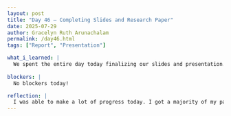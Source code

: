 ```yaml
---
layout: post
title: "Day 46 – Completing Slides and Research Paper"
date: 2025-07-29
author: Gracelyn Ruth Arunachalam
permalink: /day46.html
tags: ["Report", "Presentation"]

what_i_learned: |
  We spent the entire day today finalizing our slides and presentation. I was able to complete the challenges and future works section on both documents. However, on the overleaf pdf we ran into an error that was hard for us to resolve. The images from the previous section overlapped with the conclusion. In order to resolve this issue, I had to do a little bit of reseach to try to understand the various lines of code in overleaf. In the process of doing this I learned how to create a new page in overleaf and constrict images to specific locations on a page. Finally to conclude our day, Fikewa gave me a brief summary of the introduction and my part in it.
  
blockers: |
  No blockers today!

reflection: |
  I was able to make a lot of progress today. I got a majority of my parts on the paper and slides done and was also able to learn a lot more about overleaf. I was also able to get a general idea of how the presentation would flow.
---
```

